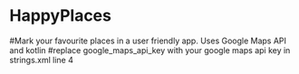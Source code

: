 # HappyPlaces
#Mark your favourite places in a user friendly app. Uses Google Maps API and kotlin 
#replace google_maps_api_key with your google maps api key in strings.xml line 4

